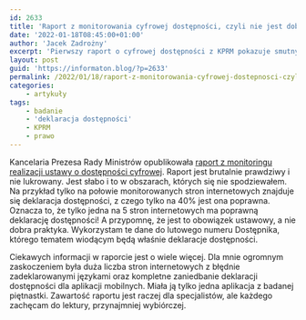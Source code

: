 ```yaml
---
id: 2633
title: 'Raport z monitorowania cyfrowej dostępności, czyli nie jest dobrze'
date: '2022-01-18T08:45:00+01:00'
author: 'Jacek Zadrożny'
excerpt: 'Pierwszy raport o cyfrowej dostępności z KPRM pokazuje smutny obraz.'
layout: post
guid: 'https://informaton.blog/?p=2633'
permalink: /2022/01/18/raport-z-monitorowania-cyfrowej-dostepnosci-czyli-nie-jest-dobrze/
categories:
    - artykuły
tags:
    - badanie
    - 'deklaracja dostępności'
    - KPRM
    - prawo
---
```


Kancelaria Prezesa Rady Ministrów opublikowała [raport z monitoringu realizacji ustawy o dostępności cyfrowej](https://mc.bip.gov.pl/ogloszenia/dostepnosc-cyfrowa-podmiotow-publicznych-wyniki-monitoringu-stron-internetowych-i-aplikacji-mobilnych-za-lata-2020-2021.html). Raport jest brutalnie prawdziwy i nie lukrowany. Jest słabo i to w obszarach, których się nie spodziewałem. Na przykład tylko na połowie monitorowanych stron internetowych znajduje się deklaracja dostępności, z czego tylko na 40% jest ona poprawna. Oznacza to, że tylko jedna na 5 stron internetowych ma poprawną deklarację dostępności! A przypomnę, że jest to obowiązek ustawowy, a nie dobra praktyka. Wykorzystam te dane do lutowego numeru Dostępnika, którego tematem wiodącym będą właśnie deklaracje dostępności.

Ciekawych informacji w raporcie jest o wiele więcej. Dla mnie ogromnym zaskoczeniem była duża liczba stron internetowych z błędnie zadeklarowanymi językami oraz kompletne zaniedbanie deklaracji dostępności dla aplikacji mobilnych. Miała ją tylko jedna aplikacja z badanej piętnastki. Zawartość raportu jest raczej dla specjalistów, ale każdego zachęcam do lektury, przynajmniej wybiórczej.